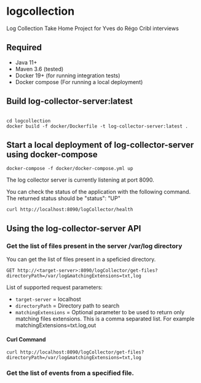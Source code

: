 # logcollection

Log Collection Take Home Project for Yves do Régo Cribl interviews

## Required

* Java 11+
* Maven 3.6 (tested)
* Docker 19+ (for running integration tests)
* Docker compose (For running a local deployment)

## Build log-collector-server:latest 

```

cd logcollection
docker build -f docker/Dockerfile -t log-collector-server:latest .

```

## Start a local deployment of log-collector-server using docker-compose

```
docker-compose -f docker/docker-compose.yml up
```

The log collector server is currently listening at port 8090.

You can check the status of the application with the following command. The returned status should be "status": "UP"

```
curl http://localhost:8090/logCollector/health
```

## Using the log-collector-server API

### Get the list of files present in the server /var/log directory

You can get the list of files present in a speficied directory.

```
GET http://<target-server>:8090/logCollector/get-files?directoryPath=/var/log&matchingExtensions=txt,log
```

List of supported request parameters:

- `target-server` = localhost
- `directoryPath` = Directory path to search
- `matchingExtensions` = Optional parameter to be used to return only matching files extensions. This is a comma separated list. For example matchingExtensions=txt.log,out

#### Curl Command
```
curl http://localhost:8090/logCollector/get-files?directoryPath=/var/log&matchingExtensions=txt,log
```


### Get the list of events from a specified file.

<TBD>






